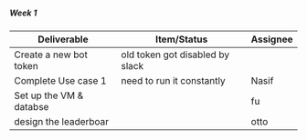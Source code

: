 ##### Week 1

| Deliverable   | Item/Status   |  Assignee
| ------------- | ------------  |  ------------
| Create a new bot token | old token got disabled by slack | 
| Complete Use case 1 | need to run it constantly | Nasif
| Set up the VM & databse| | fu
| design the leaderboar | | otto
